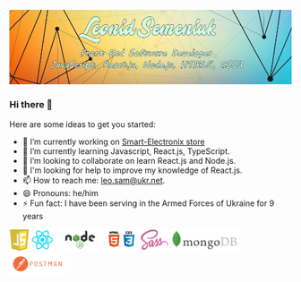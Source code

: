 ![Header](https://github.com/LeoSame/LeoSame/blob/main/img/Header_GitHub_index.jpg?raw=true)

### Hi there 👋

Here are some ideas to get you started:

- 🔭 I’m currently working on [Smart-Electronix store](https://github.com/LeoSame/fe-20_final_project)
- 🌱 I’m currently learning Javascript, React.js, TypeScript.
- 👯 I’m looking to collaborate on learn React.js and Node.js.
- 🤔 I'm looking for help to improve my knowledge of React.js.
- 📫 How to reach me: leo.sam@ukr.net.
- 😄 Pronouns: he/him
- ⚡ Fun fact: I have been serving in the Armed Forces of Ukraine for 9 years

<div>
<img height="40 "src="https://github.com/LeoSame/LeoSame/blob/main/img/logo/js_logo.jpg?raw=true">
<img height="40 "src="https://github.com/LeoSame/LeoSame/blob/main/img/logo/react_logo.png?raw=true">
<img height="40 "src="https://github.com/LeoSame/LeoSame/blob/main/img/logo/node_logo.png?raw=true">
<img height="40 "src="https://github.com/LeoSame/LeoSame/blob/main/img/logo/html_css_logo.png?raw=true">
<img height="40 "src="https://github.com/LeoSame/LeoSame/blob/main/img/logo/sass_logo.jpg?raw=true">
<img height="40 "src="https://github.com/LeoSame/LeoSame/blob/main/img/logo/mongodb_logo.png?raw=true">
<img height="40 "src="https://github.com/LeoSame/LeoSame/blob/main/img/logo/postman_logo.png?raw=true">
</div>
